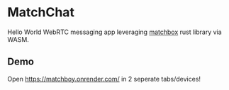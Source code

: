# MatchChat

Hello World WebRTC messaging app leveraging [matchbox](https://github.com/johanhelsing/matchbox) rust library via WASM.

## Demo

Open https://matchboy.onrender.com/ in 2 seperate tabs/devices!
